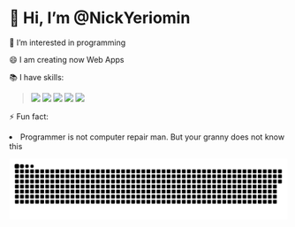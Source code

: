 <h1>👋 Hi, I’m @NickYeriomin</h1>
<p>👀 I’m interested in programming</p>
<p>😄 I am creating now Web Apps</p>
<p>📚 I have skills: <blockquote>
  <img src='https://img.shields.io/badge/-C++-brightgreen'><img>
  <img src='https://img.shields.io/badge/-C%23-red'><img>
  <img src='https://img.shields.io/badge/-Python-green'><img>
  <img src='https://img.shields.io/badge/-JavaScript-orange'><img>
  <img src='https://img.shields.io/badge/-TypeScript-blue'><img> </blockquote> </p>
<p>⚡ Fun fact:
  <li>Programmer is not computer repair man. But your granny does not know this </li>
</p>
<img src='contributions.svg'> 
